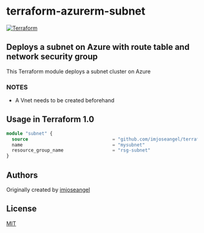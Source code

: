 # terraform-azurerm-subnet

[![Terraform](https://github.com/imjoseangel/terraform-azurerm-subnet/actions/workflows/terraform.yml/badge.svg)](https://github.com/imjoseangel/terraform-azurerm-subnet/actions/workflows/terraform.yml)

## Deploys a subnet on Azure with route table and network security group

This Terraform module deploys a subnet cluster on Azure

### NOTES

* A Vnet needs to be created beforehand

## Usage in Terraform 1.0

```terraform
module "subnet" {
  source                               = "github.com/imjoseangel/terraform-azurerm-subnet"
  name                                 = "mysubnet"
  resource_group_name                  = "rsg-subnet"
}
```

## Authors

Originally created by [imjoseangel](http://github.com/imjoseangel)

## License

[MIT](LICENSE)
